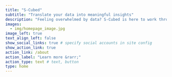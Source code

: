 ```yaml
---
title: "S-Cubed"
subtitle: "Translate your data into meaningful insights"
description: "Feeling overwhelmed by data? S-Cubed is here to work through data fatigue with you, helping you to streamline the analysis process, and gain important insights that lead to real change."
images:
  - img/homepage_image.jpg
image_left: true
text_align_left: false
show_social_links: true # specify social accounts in site config
show_action_link: true
action_link: /about
action_label: "Learn more &rarr;"
action_type: text # text, button
type: home
---
```


